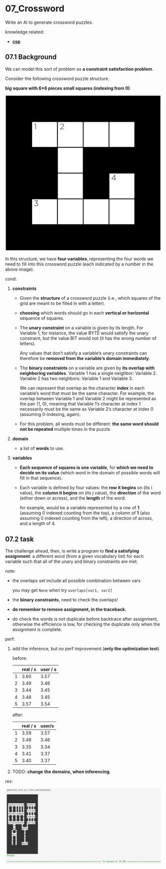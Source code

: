 # 07_Crossword

Write an AI to generate crossword puzzles.

knowledge related:

- **[csp](../notes//lecture3.md#34-constraint-satisfaction)**

## 07.1 Background

We can model this sort of problem as **a constraint satisfaction problem**.

Consider the following crossword puzzle structure.

**big square with 6*6 pieces small squares (indexing from 0)**

![1673601839797](image/07_crossword/1673601839797.png)

In this structure, we have **four variables**, representing the four words we need to fill into this crossword puzzle (each indicated by a number in the above image).

cond:

1. **constraints**

   - Given the **structure** of a crossword puzzle (i.e., which squares of the grid are meant to be filled in with a letter).
   - **choosing** which words should go in each **vertical or horizontal** sequence of squares.
   - The **unary constraint** on a variable is given by its length. For Variable 1, for instance, the value BYTE would satisfy the unary constraint, but the value BIT would not (it has the wrong number of letters).

     Any values that don’t satisfy a variable’s unary constraints can therefore be **removed from the variable’s domain immediately**.
   - The **binary constraints** on a variable are given by **its overlap with neighboring variables**. Variable 1 has a single neighbor: Variable 2. Variable 2 has two neighbors: Variable 1 and Variable 3.

     We can represent that overlap as the character **index** in each variable’s word that must be the same character. For example, the overlap between Variable 1 and Variable 2 might be represented as the pair (1, 0), meaning that Variable 1’s character at index 1 necessarily must be the same as Variable 2’s character at index 0 (assuming 0-indexing, again).
   - For this problem, all words must be different: **the same word should not be repeated** multiple times in the puzzle.
2. **domain**

   - a list of **words** to use.
3. **variables**

   - **Each sequence of squares is one variable**, for **which we need to decide on its value** (which word in the domain of possible words will fill in that sequence).
   - Each variable is defined by four values: the **row it begins** on (its i value), the **column it begins** on (its j value), the **direction** of the word (either down or across), and the **length** of the word.

     for example, would be a variable represented by a row of **1** (assuming 0 indexed counting from the top), a column of **1** (also assuming 0 indexed counting from the left), a direction of across, and a length of 4.

## 07.2 task

The challenge ahead, then, is write a program to **find a satisfying assignment**: a different word (from a given vocabulary list) for each variable such that all of the unary and binary constraints are met.

note:

- the overlaps set include all possible combination between vars

  you may get `None` when try `overlaps[var1, var2]`
- the **binary constraints**, need to check the overlaps!
- **do remember to remove assignment, in the traceback.**
- do check the words is not duplicate before backtrace after assignment,
  otherwise the efficience is low, for checking the duplicate only when the assignment is complete.

perf:

1. add the inference, but no perf improvement.(**only the optimization test**)

    before:

    |   | real / s | user / s |
    | - | -------- | -------- |
    | 1 | 3.60     | 3.57     |
    | 2 | 3.49     | 3.46     |
    | 3 | 3.44     | 3.45     |
    | 4 | 3.48     | 3.45     |
    | 5 | 3.57     | 3.54     |

    after:

    |   | real / s | user/s |
    | - | -------- | ------ |
    | 1 | 3.59     | 3.57   |
    | 2 | 3.48     | 3.46   |
    | 3 | 3.35     | 3.34   |
    | 4 | 3.41     | 3.37   |
    | 5 | 3.40     | 3.37   |

2. TODO: **change the domains, when inferencing.**

res:

![1673751867500](image/07_crossword/1673751867500.png)

